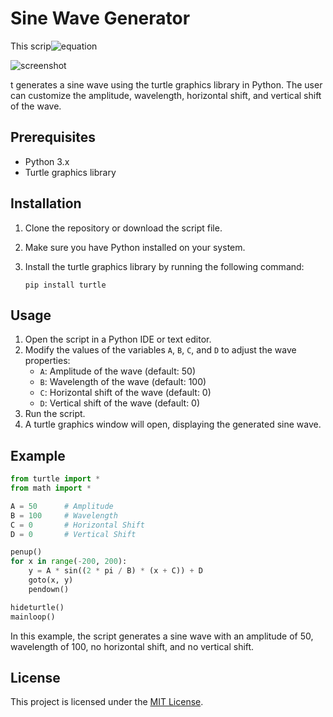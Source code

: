 # Sine Wave Generator

This scrip![equation](https://github.com/RedisMadani/Sine-Wave/assets/136177376/1e103556-9bd2-4de8-8c7a-76088b95da00)

![screenshot](https://github.com/RedisMadani/Sine-Wave/assets/136177376/25fb99a7-1c62-46ac-84ff-9188c6ef39e1)

t generates a sine wave using the turtle graphics library in Python. The user can customize the amplitude, wavelength, horizontal shift, and vertical shift of the wave.

## Prerequisites

- Python 3.x
- Turtle graphics library

## Installation

1. Clone the repository or download the script file.
2. Make sure you have Python installed on your system.
3. Install the turtle graphics library by running the following command:

   ```
   pip install turtle
   ```

## Usage

1. Open the script in a Python IDE or text editor.
2. Modify the values of the variables `A`, `B`, `C`, and `D` to adjust the wave properties:
   - `A`: Amplitude of the wave (default: 50)
   - `B`: Wavelength of the wave (default: 100)
   - `C`: Horizontal shift of the wave (default: 0)
   - `D`: Vertical shift of the wave (default: 0)
3. Run the script.
4. A turtle graphics window will open, displaying the generated sine wave.

## Example

```python
from turtle import *
from math import *

A = 50      # Amplitude
B = 100     # Wavelength
C = 0       # Horizontal Shift
D = 0       # Vertical Shift

penup()
for x in range(-200, 200):
    y = A * sin((2 * pi / B) * (x + C)) + D
    goto(x, y)
    pendown()

hideturtle()
mainloop()
```

In this example, the script generates a sine wave with an amplitude of 50, wavelength of 100, no horizontal shift, and no vertical shift.

## License

This project is licensed under the [MIT License](LICENSE).
